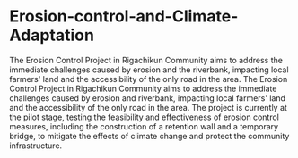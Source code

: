 # Erosion-control-and-Climate-Adaptation
The Erosion Control Project in Rigachikun Community aims to address the immediate challenges caused by erosion and the riverbank, impacting local farmers' land and the accessibility of the only road in the area.
The Erosion Control Project in Rigachikun Community aims to address the immediate challenges caused by erosion and riverbank, impacting local farmers' land and the accessibility of the only road in the area. The project is currently at the pilot stage, testing the feasibility and effectiveness of erosion control measures, including the construction of a retention wall and a temporary bridge, to mitigate the effects of climate change and protect the community infrastructure.
